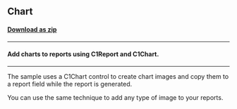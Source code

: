 ## Chart
#### [Download as zip](https://grapecity.github.io/DownGit/#/home?url=https://github.com/GrapeCity/ComponentOne-WinForms-Samples/tree/master/NetFramework\Reports\C1Report\VB\Chart)
____
#### Add charts to reports using C1Report and C1Chart.
____
The sample uses a C1Chart control to create chart images and copy them to a report field while the report is generated. 

You can use the same technique to add any type of image to your reports. 